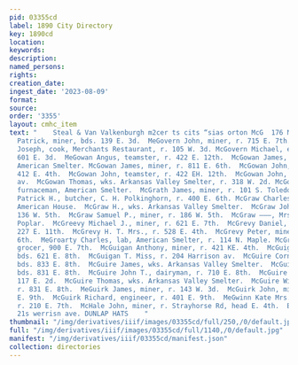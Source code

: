 ```yaml
---
pid: 03355cd
label: 1890 City Directory
key: 1890cd
location: 
keywords: 
description: 
named_persons: 
rights: 
creation_date: 
ingest_date: '2023-08-09'
format: 
source: 
order: '3355'
layout: cmhc_item
text: "    Steal & Van Valkenburgh m2cer ts cits “sias orton McG  176 McH     McGouldrick
  Patrick, miner, bds. 139 E. 3d.  MeGovern John, miner, r. 715 E. 7th.  McGovern
  Joseph, cook, Merchants Restaurant, r. 105 W. 3d. McGovern Michael, engineer, r.
  601 E. 3d.  MeGowan Angus, teamster, r. 422 E. 12th.  McGowan James, furnaceman,
  American Smelter. McGowan James, miner, r. 811 E. 6th.  McGowan John, miner, r.
  412 E. 4th.  McGowan John, teamster, r. 422 EH. 12th.  McGowan John, r. 610 Harrison
  av.  McGowan Thomas, wks. Arkansas Valley Smelter, r. 318 W. 2d. McGowan W. D.,
  furnaceman, American Smelter.  McGrath James, miner, r. 101 S. Toledo av.  McGrath
  Patrick H., butcher, C. H. Polkinghorn, r. 400 E. 6th. McGraw Charles, miner, r.
  American House.  McGraw H., wks. Arkansas Valley Smelter.  McGraw John, miner, r.
  136 W. 5th.  McGraw Samuel P., miner, r. 186 W. 5th.  McGraw ———, Mrs., r. 806 N.
  Poplar.  McGreevy Michael J., miner, r. 621 E. 7th.  McGrevy Daniel, engineer, r.
  227 E. 11th.  McGrevy H. T. Mrs., r. 528 E. 4th.  McGrevy Peter, miner, r. 800 E.
  6th.  MeGroarty Charles, lab, American Smelter, r. 114 N. Maple. McGroarty Henry,
  grocer, 900 E. 7th.  McGuigan Anthony, miner, r. 421 KE. 4th.  McGuigan Frank, miner,
  bds. 621 E. 8th.  McGuigan T. Miss, r. 204 Harrison av.  McGuire Cornelius, miner,
  bds. 833 E. 8th.  McGuire James, wks. Arkansas Valley Smelter.  McGuire John, miner,
  bds. 831 E. 8th.  McGuire John T., dairyman, r. 710 E. 8th.  McGuire Joseph, r.
  117 E. 2d.  McGuire Thomas, wks. Arkansas Valley Smelter.  McGuire William Mrs.,
  r. 831 E. 8th.  MeGuirk James, miner, r. 143 W. 3d.  McGuirk John, miner, r. 401
  E. 9th.  McGuirk Richard, engineer, r. 401 E. 9th.  MeGwinn Kate Mrs., dressmkr,
  r. 210 E. 7th.  McHale John, miner, r. Strayhorse Rd, head E. 4th.  Brown & Morgan,
  21s werrisn ave. DUNLAP HATS    "
thumbnail: "/img/derivatives/iiif/images/03355cd/full/250,/0/default.jpg"
full: "/img/derivatives/iiif/images/03355cd/full/1140,/0/default.jpg"
manifest: "/img/derivatives/iiif/03355cd/manifest.json"
collection: directories
---
```

